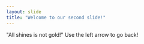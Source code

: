 ```yaml
---
layout: slide
title: "Welcome to our second slide!"
---
```

"All shines is not gold!"
Use the left arrow to go back!
